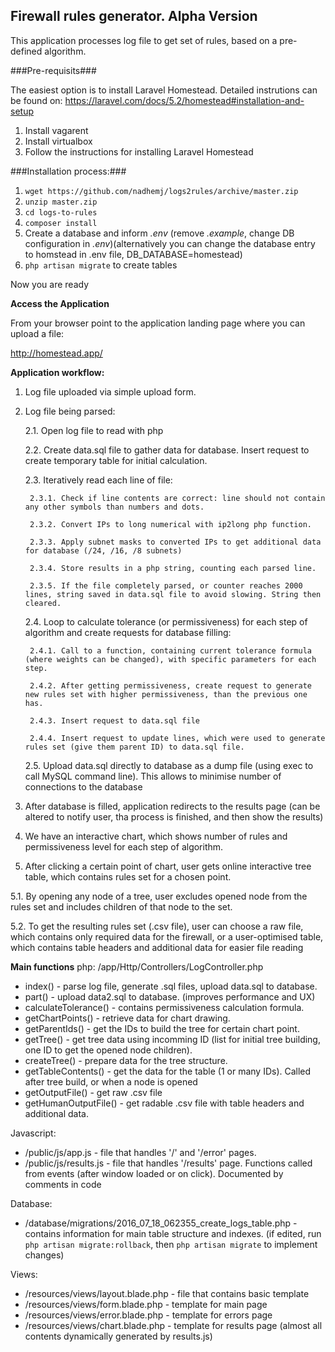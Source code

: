 ## Firewall rules generator. Alpha Version ##
This application processes log file to get set of rules, based on a pre-defined algorithm.


###Pre-requisits###

The easiest option is to install Laravel Homestead. Detailed instrutions can be found on:
https://laravel.com/docs/5.2/homestead#installation-and-setup

1. Install vagarent
2. Install virtualbox
3. Follow the instructions for installing Laravel Homestead



###Installation process:###

1. `wget https://github.com/nadhemj/logs2rules/archive/master.zip`
2. `unzip master.zip`
3. `cd logs-to-rules`
4. `composer install`
5. Create a database and inform *.env* (remove *.example*, change DB configuration in *.env*)(alternatively you can change the database entry to homstead in .env file, DB_DATABASE=homestead)
5. `php artisan migrate` to create tables

Now you are ready

**Access the Application**

From your browser point to the application landing page where you can upload a file:

http://homestead.app/

**Application workflow:**


1. Log file uploaded via simple upload form.
2. Log file being parsed:

	2.1. Open log file to read with php

	2.2. Create data.sql file to gather data for database. Insert request to create temporary table for initial calculation.

	2.3. Iteratively read each line of file:

		2.3.1. Check if line contents are correct: line should not contain any other symbols than numbers and dots.

		2.3.2. Convert IPs to long numerical with ip2long php function.

		2.3.3. Apply subnet masks to converted IPs to get additional data for database (/24, /16, /8 subnets)

		2.3.4. Store results in a php string, counting each parsed line.

		2.3.5. If the file completely parsed, or counter reaches 2000 lines, string saved in data.sql file to avoid slowing. String then cleared.

	2.4. Loop to calculate tolerance (or permissiveness) for each step of algorithm and create requests for database filling:

		2.4.1. Call to a function, containing current tolerance formula (where weights can be changed), with specific parameters for each step.

		2.4.2. After getting permissiveness, create request to generate new rules set with higher permissiveness, than the previous one has.

		2.4.3. Insert request to data.sql file

		2.4.4. Insert request to update lines, which were used to generate rules set (give them parent ID) to data.sql file.

	2.5. Upload data.sql directly to database as a dump file (using exec to call MySQL command line). This allows to minimise number of connections to the database

3. After database is filled, application redirects to the results page (can be altered to notify user, tha process is finished, and then show the results)

4. We have an interactive chart, which shows number of rules and permissiveness level for each step of algorithm.

5. After clicking a certain point of chart, user gets online interactive tree table, which contains rules set for a chosen point.

5.1. By opening any node of a tree, user excludes opened node from the rules set and includes children of that node to the set.

5.2. To get the resulting rules set (.csv file), user can choose a raw file, which contains only required data for the firewall, or a user-optimised table, which contains table headers and additional data for easier file reading


**Main functions**
php:
/app/Http/Controllers/LogController.php
* index() - parse log file, generate .sql files, upload data.sql to database.
* part() - upload data2.sql to database. (improves performance and UX)
* calculateTolerance() - contains permissiveness calculation formula.
* getChartPoints() - retrieve data for chart drawing.
* getParentIds() - get the IDs to build the tree for certain chart point.
* getTree() - get tree data using incomming ID (list for initial tree building, one ID to get the opened node children).
* createTree() - prepare data for the tree structure.
* getTableContents() - get the data for the table (1 or many IDs). Called after tree build, or when a node is opened
* getOutputFile() - get raw .csv file
* getHumanOutputFile() - get radable .csv file with table headers and additional data.

Javascript:
* /public/js/app.js - file that handles '/' and '/error' pages.
* /public/js/results.js - file that handles '/results' page. Functions called from events (after window loaded or on click). Documented by comments in code

Database:
* /database/migrations/2016_07_18_062355_create_logs_table.php - contains information for main table structure and indexes.
(if edited, run `php artisan migrate:rollback`, then `php artisan migrate` to implement changes)

Views:
* /resources/views/layout.blade.php - file that contains basic template
* /resources/views/form.blade.php - template for main page 
* /resources/views/error.blade.php - template for errors page 
* /resources/views/chart.blade.php - template for results page (almost all contents dynamically generated by results.js)
